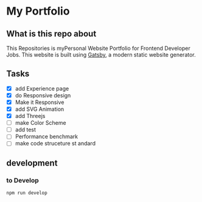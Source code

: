 # My Portfolio

## What is this repo about
This Repositories is myPersonal Website Portfolio for Frontend Developer Jobs.
This website is built using [Gatsby](https://www.gatsbyjs.com/), a modern static website generator.

## Tasks
- [x] add Experience page
- [x] do Responsive design
- [x] Make it Responsive
- [x] add SVG Animation
- [x] add Threejs
- [ ] make Color Scheme
- [ ] add test
- [ ] Performance benchmark
- [ ] make code struceture st andard

## development

### to Develop
`npm run develop`
